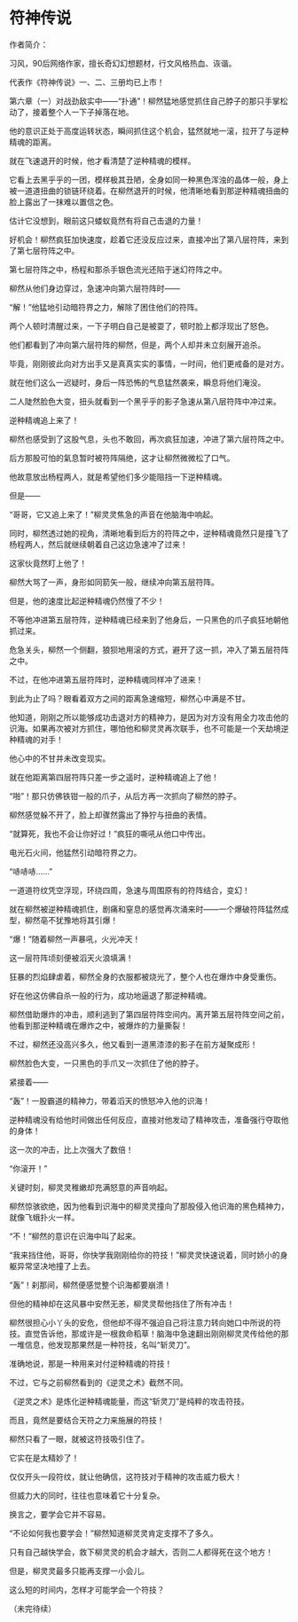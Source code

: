 # 符神传说

作者简介： 

习风，90后网络作家，擅长奇幻幻想题材，行文风格热血、诙谐。 

代表作《符神传说》一、二、三册均已上市！ 

第六章（一）对战劲敌实中——“扑通”！柳然猛地感觉抓住自己脖子的那只手掌松动了，接着整个人一下子掉落在地。 

他的意识正处于高度运转状态，瞬间抓住这个机会，猛然就地一滚，拉开了与逆种精魂的距离。 

就在飞速退开的时候，他才看清楚了逆种精魂的模样。 

它看上去黑乎乎的一团，模样极其丑陋，全身如同一种黑色浑浊的晶体一般，身上被一道道扭曲的锁链环绕着。在柳然退开的时候，他清晰地看到那逆种精魂扭曲的脸上露出了一抹难以置信之色。 

估计它没想到，眼前这只蝼蚁竟然有将自己击退的力量！ 

好机会！柳然疯狂加快速度，趁着它还没反应过来，直接冲出了第八层符阵，来到了第七层符阵之中。 

第七层符阵之中，杨程和那杀手银色流光还陷于迷幻符阵之中。 

柳然从他们身边穿过，急速冲向第六层符阵时—— 

“解！”他猛地引动暗符界之力，解除了困住他们的符阵。 

两个人顿时清醒过来，一下子明白自己是被耍了，顿时脸上都浮现出了怒色。 

他们都看到了冲向第六层符阵的柳然，但是，两个人却并未立刻展开追杀。 

毕竟，刚刚彼此向对方出手又是真真实实的事情，一时间，他们更戒备的是对方。 

就在他们这么一迟疑时，身后一阵恐怖的气息猛然袭来，瞬息将他们淹没。 

二人陡然脸色大变，扭头就看到一个黑乎乎的影子急速从第八层符阵中冲过来。 

逆种精魂追上来了！ 

柳然也感受到了这股气息，头也不敢回，再次疯狂加速，冲进了第六层符阵之中。 

后方那股可怕的氣息暂时被符阵隔绝，这才让柳然微微松了口气。 

他故意放出杨程两人，就是希望他们多少能阻挡一下逆种精魂。 

但是—— 

“哥哥，它又追上来了！”柳灵灵焦急的声音在他脑海中响起。 

同时，柳然透过她的视角，清晰地看到后方的符阵之中，逆种精魂竟然只是撞飞了杨程两人，然后就继续朝着自己这边急速冲了过来！ 

这家伙竟然盯上他了！ 

柳然大骂了一声，身形如同箭矢一般，继续冲向第五层符阵。 

但是，他的速度比起逆种精魂仍然慢了不少！ 

不等他冲进第五层符阵，逆种精魂已经来到了他身后，一只黑色的爪子疯狂地朝他抓过来。 

危急关头，柳然一个侧翻，狼狈地用滚的方式，避开了这一抓，冲入了第五层符阵之中。 

不过，在他冲进第五层符阵时，逆种精魂同样冲了进来！ 

到此为止了吗？眼看着双方之间的距离急速缩短，柳然心中满是不甘。 

他知道，刚刚之所以能够成功击退对方的精神力，是因为对方没有用全力攻击他的识海。如果再次被对方抓住，哪怕他和柳灵灵再次联手，也不可能是一个天劫境逆种精魂的对手！ 

他心中的不甘并未改变现实。 

就在他距离第四层符阵只差一步之遥时，逆种精魂追上了他！ 

“啪”！那只仿佛铁钳一般的爪子，从后方再一次抓向了柳然的脖子。 

柳然感觉躲不开了，脸上却骤然露出了狰狞与扭曲的表情。 

“就算死，我也不会让你好过！”疯狂的嘶吼从他口中传出。 

电光石火间，他猛然引动暗符界之力。 

“哧哧哧……” 

一道道符纹凭空浮现，环绕四周，急速与周围原有的符阵结合，变幻！ 

就在柳然被逆种精魂抓住，剧痛和窒息的感觉再次涌来时——一个爆破符阵猛然成型，柳然亳不犹豫地将其引爆！ 

“爆！”随着柳然一声暴吼，火光冲天！ 

这一层符阵顷刻便被滔天火浪填满！ 

狂暴的烈焰肆虐着，柳然全身的衣服都被烧光了，整个人也在爆炸中身受重伤。 

好在他这仿佛自杀一般的行为，成功地逼退了那逆种精魂。 

柳然借助爆炸的冲击，顺利逃到了第四层符阵空间内。离开第五层符阵空间之前，他看到那逆种精魂在爆炸之中，被爆炸的力量撕裂！ 

不过，柳然还没高兴多久，他又看到一道黑漆漆的影子在前方凝聚成形！ 

柳然脸色大变，一只黑色的手爪又一次抓住了他的脖子。 

紧接着—— 

“轰”！一股霸道的精神力，带着滔天的愤怒冲入他的识海！ 

逆种精魂没有给他时间做出任何反应，直接对他发动了精神攻击，准备强行夺取他的身体！ 

这一次的冲击，比上次强大了数倍！ 

“你滚开！” 

关键时刻，柳灵灵稚嫩却充满怒意的声音响起。 

柳然惊骇欲绝，因为他看到识海中的柳灵灵撞向了那股侵入他识海的黑色精神力，就像飞蛾扑火一样。 

“不！”柳然的意识在识海中叫了起来。 

“我来挡住他，哥哥，你快学我刚刚给你的符技！”柳灵灵快速说着，同时娇小的身躯异常坚决地撞了上去。 

“轰”！刹那间，柳然便感觉整个识海都要崩溃！ 

但他的精神却在这风暴中安然无恙，柳灵灵帮他挡住了所有冲击！ 

柳然很担心小丫头的安危，但他却不得不强迫自己将注意力转向她口中所说的符技。直觉告诉他，那或许是一根救命稻草！脑海中急速翻出刚刚柳灵灵传给他的那一堆信息，他发现那果然是一种符技，名叫“斩灵刀”。 

准确地说，那是一种用来对付逆种精魂的符技！ 

不过，它与之前柳然看到的《逆灵之术》截然不同。 

《逆灵之术》是炼化逆种精魂能量，而这“斩灵刀”是纯粹的攻击符技。 

而且，竟然是要结合天符之力来施展的符技！ 

柳然只看了一眼，就被这符技吸引住了。 

它实在是太精妙了！ 

仅仅开头一段符纹，就让他确信，这符技对于精神的攻击威力极大！ 

但威力大的同时，往往也意味着它十分复杂。 

换言之，要学会它并不容易。 

“不论如何我也要学会！”柳然知道柳灵灵肯定支撑不了多久。 

只有自己越快学会，救下柳灵灵的机会才越大，否则二人都得死在这个地方！ 

但是，柳灵灵最多只能再支撑一小会儿。 

这么短的时间内，怎样才可能学会一个符技？ 

（未完待续）